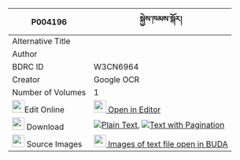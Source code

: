 |P004196|སྐྱེས་ཁམས་སྐོར། 
| --- | --- 
|Alternative Title |
|Author | 
|BDRC ID | W3CN6964
|Creator | Google OCR
|Number of Volumes| 1
|<img width="25" src="https://img.icons8.com/color/25/000000/edit-property.png">Edit Online| [<img width="25" src="https://avatars.githubusercontent.com/u/45091458?s=200&v=4"> Open in Editor](http://editor.openpecha.org/P004196)
|<img width="25" src="https://img.icons8.com/fluent/48/000000/download-2.png"/>  Download | [![](https://img.icons8.com/color/20/000000/txt.png)Plain Text](https://github.com/Openpecha/P004196/releases/download/v1/kye_kham_kor_plain_P004196.zip), [![](https://img.icons8.com/color/20/000000/txt.png)Text with Pagination](https://github.com/Openpecha/P004196/releases/download/v1/kye_kham_kor_pages_P004196.zip)
|<img width="25" src="https://img.icons8.com/plasticine/100/000000/pictures-folder.png"/>  Source Images | [<img width="25" src="https://library.bdrc.io/icons/BUDA-small.svg"> Images of text file open in BUDA](https://library.bdrc.io/show/bdr:W3CN6964)